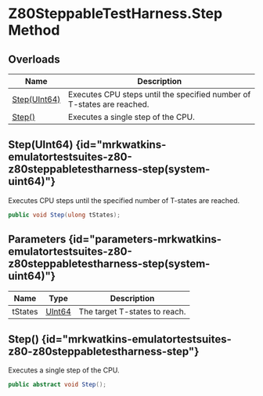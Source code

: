 # Z80SteppableTestHarness.Step Method
## Overloads

| Name | Description |
| ---- | ----------- |
| [Step(UInt64)](MrKWatkins.EmulatorTestSuites.Z80.Z80SteppableTestHarness.Step.md#mrkwatkins-emulatortestsuites-z80-z80steppabletestharness-step(system-uint64)) | Executes CPU steps until the specified number of T-states are reached. |
| [Step()](MrKWatkins.EmulatorTestSuites.Z80.Z80SteppableTestHarness.Step.md#mrkwatkins-emulatortestsuites-z80-z80steppabletestharness-step) | Executes a single step of the CPU. |

## Step(UInt64) {id="mrkwatkins-emulatortestsuites-z80-z80steppabletestharness-step(system-uint64)"}

Executes CPU steps until the specified number of T-states are reached.

```c#
public void Step(ulong tStates);
```

## Parameters {id="parameters-mrkwatkins-emulatortestsuites-z80-z80steppabletestharness-step(system-uint64)"}

| Name | Type | Description |
| ---- | ---- | ----------- |
| tStates | [UInt64](https://learn.microsoft.com/en-gb/dotnet/api/System.UInt64) | The target T-states to reach. |

## Step() {id="mrkwatkins-emulatortestsuites-z80-z80steppabletestharness-step"}

Executes a single step of the CPU.

```c#
public abstract void Step();
```

